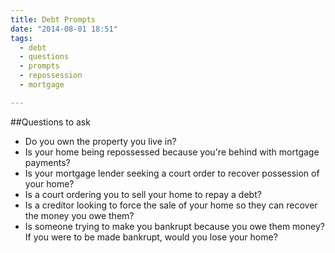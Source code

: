 ```yaml
---
title: Debt Prompts
date: "2014-08-01 18:51"
tags:
  - debt
  - questions
  - prompts
  - repossession
  - mortgage

---
```


##Questions to ask

* Do you own the property you live in?
* Is your home being repossessed because you're behind with mortgage payments?
* Is your mortgage lender seeking a court order to recover possession of your home?
* Is a court ordering you to sell your home to repay a debt?
* Is a creditor looking to force the sale of your home so they can recover the money you owe them?
* Is someone trying to make you bankrupt because you owe them money? If you were to be made bankrupt, would you lose your home?
